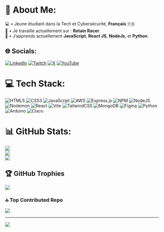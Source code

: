 # 💫 About Me:
💻 • Jeune étudiant dans la Tech et Cybersécurité, **Français** 🇫🇷<br>🔭 • Je travaille actuellement sur : **Retain Racer**.<br>🌱 • J’apprends actuellement **JavaScript**, **React JS**, **NodeJs**, et **Python**.


## 🌐 Socials:
[![LinkedIn](https://img.shields.io/badge/LinkedIn-%230077B5.svg?logo=linkedin&logoColor=white)](https://linkedin.com/in/noapuech) [![Twitch](https://img.shields.io/badge/Twitch-%239146FF.svg?logo=Twitch&logoColor=white)](https://twitch.tv/NiKo_Officiel_) [![X](https://img.shields.io/badge/X-black.svg?logo=X&logoColor=white)](https://x.com/nikoo_officiel) [![YouTube](https://img.shields.io/badge/YouTube-%23FF0000.svg?logo=YouTube&logoColor=white)](https://youtube.com/@nikoo_officiel) 

# 💻 Tech Stack:
![HTML5](https://img.shields.io/badge/html5-%23E34F26.svg?style=for-the-badge&logo=html5&logoColor=white) ![CSS3](https://img.shields.io/badge/css3-%231572B6.svg?style=for-the-badge&logo=css3&logoColor=white) ![JavaScript](https://img.shields.io/badge/javascript-%23323330.svg?style=for-the-badge&logo=javascript&logoColor=%23F7DF1E) ![AWS](https://img.shields.io/badge/AWS-%23FF9900.svg?style=for-the-badge&logo=amazon-aws&logoColor=white) ![Express.js](https://img.shields.io/badge/express.js-%23404d59.svg?style=for-the-badge&logo=express&logoColor=%2361DAFB) ![NPM](https://img.shields.io/badge/NPM-%23CB3837.svg?style=for-the-badge&logo=npm&logoColor=white) ![NodeJS](https://img.shields.io/badge/node.js-6DA55F?style=for-the-badge&logo=node.js&logoColor=white) ![Nodemon](https://img.shields.io/badge/NODEMON-%23323330.svg?style=for-the-badge&logo=nodemon&logoColor=%BBDEAD) ![React](https://img.shields.io/badge/react-%2320232a.svg?style=for-the-badge&logo=react&logoColor=%2361DAFB) ![Vite](https://img.shields.io/badge/vite-%23646CFF.svg?style=for-the-badge&logo=vite&logoColor=white) ![TailwindCSS](https://img.shields.io/badge/tailwindcss-%2338B2AC.svg?style=for-the-badge&logo=tailwind-css&logoColor=white) ![MongoDB](https://img.shields.io/badge/MongoDB-%234ea94b.svg?style=for-the-badge&logo=mongodb&logoColor=white) ![Figma](https://img.shields.io/badge/figma-%23F24E1E.svg?style=for-the-badge&logo=figma&logoColor=white) ![Python](https://img.shields.io/badge/python-3670A0?style=for-the-badge&logo=python&logoColor=ffdd54) ![Arduino](https://img.shields.io/badge/-Arduino-00979D?style=for-the-badge&logo=Arduino&logoColor=white) ![Cisco](https://img.shields.io/badge/cisco-%23049fd9.svg?style=for-the-badge&logo=cisco&logoColor=black)
# 📊 GitHub Stats:
![](https://github-readme-stats.vercel.app/api?username=npuech&theme=buefy&hide_border=true&include_all_commits=false&count_private=false)<br/>
![](https://github-readme-streak-stats.herokuapp.com/?user=npuech&theme=buefy&hide_border=true)<br/>
![](https://github-readme-stats.vercel.app/api/top-langs/?username=npuech&theme=buefy&hide_border=true&include_all_commits=false&count_private=false&layout=compact)

## 🏆 GitHub Trophies
![](https://github-profile-trophy.vercel.app/?username=npuech&theme=discord&no-frame=true&no-bg=false&margin-w=4)

### 🔝 Top Contributed Repo
![](https://github-contributor-stats.vercel.app/api?username=npuech&limit=5&theme=dark&combine_all_yearly_contributions=true)

---
[![](https://visitcount.itsvg.in/api?id=npuech&icon=6&color=12)](https://visitcount.itsvg.in)

<!-- Proudly created with GPRM ( https://gprm.itsvg.in ) -->
